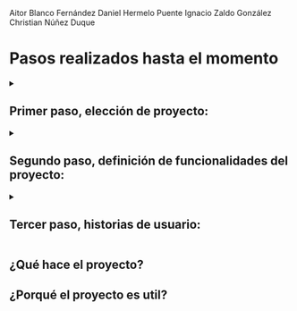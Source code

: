 Aitor Blanco Fernández
Daniel Hermelo Puente
Ignacio Zaldo González 
Christian Núñez Duque

<h1>Pasos realizados hasta el momento</h1>
<details> 
  <summary><h2>Primer paso, elección de proyecto:</h2></summary>
  <p>
   <a href="https://miro.com/app/board/uXjVNUnKKi0=/" target="_blank" rel="noreferrer"> <img src="https://github.com/cnunez1/gespro-lunes-830/assets/150005496/ac86dd65-ce79-4b18-84af-20a964f5d694" alt="1" width="900" height="500"/> </a>
  </p>
</details>

<details> 
  <summary><h2>Segundo paso, definición de funcionalidades del proyecto:</h2></summary>
  <p>
   <a href="https://miro.com/app/board/uXjVNUnKKi0=/" target="_blank" rel="noreferrer"> <img src="https://github.com/cnunez1/gespro-lunes-830/assets/150005496/13c65a91-d6e7-4388-aeb7-1ba75e0c423f" alt="2" width="900" height="500"/> </a>
  </p>
</details>

<details> 
  <summary><h2>Tercer paso, historias de usuario:</h2></summary>
  <p>
   <a href="https://miro.com/app/board/uXjVNUnKKi0=/" target="_blank" rel="noreferrer"> <img src="https://github.com/cnunez1/gespro-lunes-830/assets/150005496/e7ebefb5-13b9-497b-8a2e-a4e311de9233" alt="2" width="900" height="500"/> </a>
  </p>
</details>

## ¿Qué hace el proyecto?

## ¿Porqué el proyecto es util?

